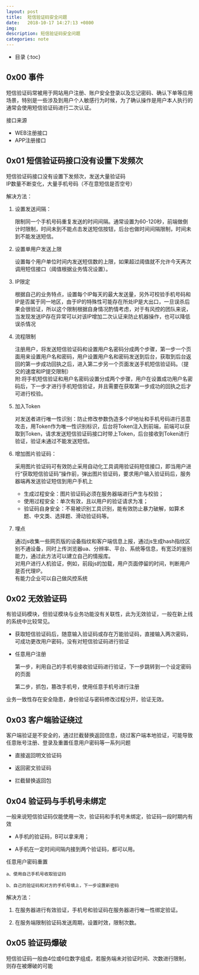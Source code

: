 ```yaml
---
layout: post
title:  短信验证码安全问题
date:   2018-10-17 14:27:13 +0800
img:
description: 短信验证码安全问题
categories: note
---
```


* 目录
{:toc}

## 0x00 事件

短信验证码常被用于网站用户注册、账户安全登录以及忘记密码、确认下单等应用场景，特别是一些涉及到用户个人敏感行为时候，为了确认操作是用户本人执行的通常会使用短信验证码进行二次认证。

接口来源
- WEB注册接口
- APP注册接口



## 0x01 短信验证码接口没有设置下发频次
短信验证码接口没有设置下发频次，发送大量验证码<br>
IP数量不断变化，大量手机号码（不在意短信是否空号）

解决方法：
1. 设置发送间隔：

    限制同一个手机号码重复发送的时间间隔。通常设置为60-120秒，前端做倒计时限制，时间未到不能点击发送短信按钮，后台也做时间间隔限制，时间未到不能发送短信。

1. 设置单用户发送上限

    设置每个用户单位时间内发送短信数的上限，如果超过阈值就不允许今天再次调用短信接口（阈值根据业务情况设置）。

1. IP限定

    根据自己的业务特点，设置每个IP每天的最大发送量，另外可校验手机号码和IP是否属于同一地区，由于IP的特殊性可能存在所处IP是大出口，一旦误杀后果会很验证，所以这个限制根据自身情况酌情考虑，对于有风控的团队来说，当发现发送IP存在异常可以对该IP增加二次认证来防止机器操作，也可以降低误杀情况

1. 流程限制

    注册用户，将发送短信验证码和设置用户名密码分成两个步骤，第一步一个页面用来设置用户名和密码，用户设置用户名和密码发送到后台，获取到后台返回的第一步成功回执之后，进入第二步另一个页面发送手机短信验证码。（提交的速度和IP提交限制）<br>
    附:将手机短信验证和用户名密码设置分成两个步骤，用户在设置成功用户名密码后，下一步才进行手机短信验证，并且需要在获取第一步成功的回执之后才可进行校验。

1. 加入Token

    对发送者进行唯一性识别：防止修改参数伪造多个IP地址和手机号码进行恶意攻击，用Token作为唯一性识别标识，后台将Token注入到前端，前端可以获取到Token，请求发送短信验证码接口时带上Token，后台接收到Token进行验证，验证未通过不能发送短信。

1. 增加图片验证码：

    采用图片验证码可有效防止采用自动化工具调用验证码短信接口，即当用户进行“获取短信验证码”操作前，弹出图片验证码，要求用户输入验证码后，服务器端再发送验证短信到用户手机上
    - 生成过程安全：图片验证码必须在服务器端进行产生与校验；
    - 使用过程安全：单次有效，且以用户的验证请求为准；
    - 验证码自身安全：不易被识别工具识别，能有效防止暴力破解，如算术题、中文类、选择题、滑动验证码等。

1. 埋点

    通过js收集一些网页版的设备指纹和客户端信息上报，通过js生成hash指纹区别不通设备，同时上传浏览器ua、分辨率、平台、系统等信息，有宽泛的鉴别能力，通过此方法可以建立自己的情报库。<br>
    对用户进行人机验证，例如，前段js的加载，用户页面停留的时间，判断用户是否代理IP。<br>
    有能力企业可以自己做风控系统

## 0x02 无效验证码

有验证码模块，但验证模块与业务功能没有关联性，此为无效验证，一般在新上线的系统中比较常见。

- 获取短信验证码后，随意输入验证码或存在万能验证码，直接输入两次密码，可成功更改用户密码，没有对短信验证码进行验证

- 任意用户注册

    第一步，利用自己的手机号接收验证码进行验证，下一步跳转到一个设定密码的页面

    第二步，抓包，篡改手机号，使用任意手机号进行注册

业务一致性存在安全隐患，身份验证与密码修改过程分开，验证无效。

## 0x03 客户端验证绕过

客户端验证是不安全的，通过拦截替换返回信息，绕过客户端本地验证，可能导致任意账号注册、登录及重置任意用户密码等一系列问题

- 直接返回明文验证码

- 返回密文验证码

- 拦截替换返回包

## 0x04 验证码与手机号未绑定

一般来说短信验证码仅能使用一次，验证码和手机号未绑定，验证码一段时期内有效

- A手机的验证码，B可以拿来用；

- A手机在一定时间间隔内接到两个验证码，都可以用。

任意用户密码重置

    a、使用自己手机号收取验证码

    b、自己的验证码和对方的手机号填上，下一步设置新密码

解决方法：

1. 在服务器进行有效验证，手机号和验证码在服务器进行唯一性绑定验证。

2. 在服务端限制验证码发送周期，设置时效，限制次数。

## 0x05 验证码爆破

短信验证码一般由4位或6位数字组成，若服务端未对验证时间、次数进行限制，则存在被爆破的可能